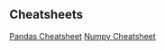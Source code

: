 ## Cheatsheets

[Pandas Cheatsheet](https://github.com/pandas-dev/pandas/blob/master/doc/cheatsheet/Pandas_Cheat_Sheet.pdf)
[Numpy Cheatsheet](https://datacamp-community-prod.s3.amazonaws.com/e9f83f72-a81b-42c7-af44-4e35b48b20b7)   
